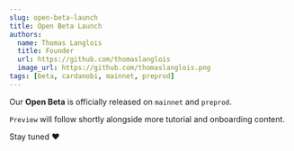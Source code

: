 ```yaml
---
slug: open-beta-launch
title: Open Beta Launch
authors:
  name: Thomas Langlois
  title: Founder
  url: https://github.com/thomaslanglois
  image_url: https://github.com/thomaslanglois.png
tags: [beta, cardanobi, mainnet, preprod]
---
```


Our **Open Beta** is officially released on ``mainnet`` and ``preprod``.

``Preview`` will follow shortly alongside more tutorial and onboarding content.

Stay tuned :heart:
